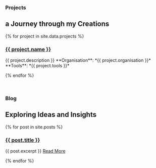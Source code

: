 ### Projects
a Journey through my Creations
---

{% for project in site.data.projects %}

  <h3><a href="{{ project.link }}">{{ project.name }}</a></h3>
  {{ project.description }}
  **Organisation**:  *{{ project.organisation }}*
  **Tools**: *{{ project.tools }}*

{% endfor %}

</br>

### Blog
Exploring Ideas and Insights
---

{% for post in site.posts %}

  <h3><a href="{{ post.url }}">{{ post.title }}</a></h3>
  {{ post.excerpt }}
  <a href="{{ post.url }}">Read More</a>

{% endfor %}